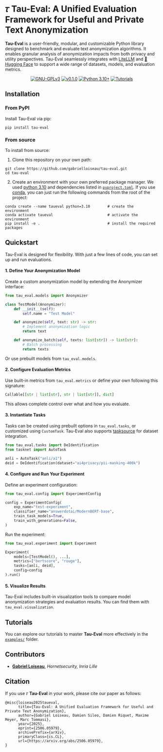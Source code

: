 # 𝜏 Tau-Eval: A Unified Evaluation Framework for Useful and Private Text Anonymization

**Tau-Eval** is a user-friendly, modular, and customizable Python library designed to benchmark and evaluate text anonymization algorithms. It enables granular analysis of anonymization impacts from both privacy and utility perspectives. Tau-Eval seamlessly integrates with [LiteLLM](https://www.litellm.ai/) and [🤗 Hugging Face](https://huggingface.co/) to support a wide range of datasets, models, and evaluation metrics.

<div align="center">

[![GNU-GPLv3](https://img.shields.io/badge/license-%20%20GNU%20GPLv3%20-green?style=plastic)](LICENSE)
[![v0.1.0](https://img.shields.io/badge/pypi-v0.2.0-orange)](https://pypi.org/project/tau-eval/0.2.0/)
[![Python 3.10+](https://img.shields.io/badge/python-3.10+-blue)](https://www.python.org/downloads/)
[![Tutorials](https://img.shields.io/badge/tutorials-colab-orange)](https://github.com/gabrielloiseau/tau-eval/tree/main/examples)

</div>


## Installation

### From PyPI

Install Tau-Eval via pip:

```
pip install tau-eval
```

### From source

To install from source:

1) Clone this repository on your own path:
```
git clone https://github.com/gabrielloiseau/tau-eval.git
cd tau-eval
```

2) Create an environment with your own preferred package manager. We used [python 3.10](https://www.python.org/downloads/release/python-3100/) and dependencies listed in [`pyproject.toml`](pyproject.toml). If you use [conda](https://docs.conda.io/en/latest/), you can just run the following commands from the root of the project:

```
conda create --name taueval python=3.10        # create the environment
conda activate taueval                         # activate the environment
pip install -e .                               # install the required packages
```


## Quickstart

Tau-Eval is designed for flexibility. With just a few lines of code, you can set up and run evaluations.

#### 1. Define Your Anonymization Model

Create a custom anonymization model by extending the Anonymizer interface:
```python
from tau_eval.models import Anonymizer

class TestModel(Anonymizer):
    def __init__(self):
        self.name = "Test Model"

    def anonymize(self, text: str) -> str:
        # Implement anonymization logic
        return text

    def anonymize_batch(self, texts: list[str]) -> list[str]:
        # Batch processing
        return texts

```
Or use prebuilt models from `tau_eval.models`.

#### 2. Configure Evaluation Metrics
Use built-in metrics from `tau_eval.metrics` or define your own following this signature:
```python
Callable[[str | list[str], str | list[str]], dict]
```
This allows complete control over what and how you evaluate.

#### 3. Instantiate Tasks
Tasks can be created using prebuilt options in `tau_eval.tasks`, or customized using `CustomTask`. Tau-Eval also supports [tasksource](https://github.com/sileod/tasksource) for dataset integration.
```python
from tau_eval.tasks import DeIdentification
from tasknet import AutoTask

anli = AutoTask("anli/a1")
deid = DeIdentification(dataset="ai4privacy/pii-masking-400k")
```

#### 4. Configure and Run Your Experiment
Define an experiment configuration:
```python
from tau_eval.config import ExperimentConfig

config = ExperimentConfig(
    exp_name="test-experiment",
    classifier_name="answerdotai/ModernBERT-base",
    train_task_models=True,
    train_with_generations=False,
)
```
Run the experiment:
```python
from tau_eval.experiment import Experiment

Experiment(
    models=[TestModel(), ...],
    metrics=["bertscore", "rouge"],
    tasks=[anli, deid],
    config=config
).run()
```
#### 5. Visualize Results

Tau-Eval includes built-in visualization tools to compare model anonymization strategies and evaluation results. You can find them with `tau_eval.visualization`. 


## Tutorials

You can explore our tutorials to master **Tau-Eval** more effectively in the [`examples/`](https://github.com/gabrielloiseau/tau-eval/tree/main/examples) folder.


## Contributors

- **[Gabriel Loiseau](https://gabrielloiseau.github.io)**, *Hornetsecurity, Inria Lille*


## Citation

If you use 𝜏 **Tau-Eval** in your work, please cite our paper as follows:

```
@misc{loiseau2025taueval,
      title={Tau-Eval: A Unified Evaluation Framework for Useful and Private Text Anonymization}, 
      author={Gabriel Loiseau, Damien Sileo, Damien Riquet, Maxime Meyer, Marc Tommasi},
      year={2025},
      eprint={2506.05979},
      archivePrefix={arXiv},
      primaryClass={cs.CL},
      url={https://arxiv.org/abs/2506.05979}, 
}
```